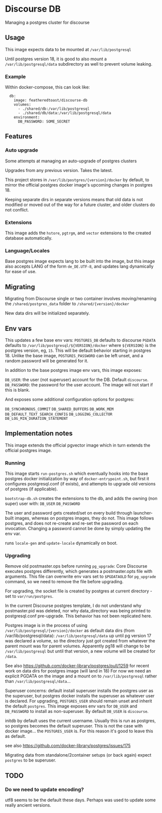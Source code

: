 # Discourse DB

Managing a postgres cluster for discourse

## Usage

This image expects data to be mounted at `/var/lib/postgresql`

Until postgres version 18, it is good to also mount a `/var/lib/postgresql/data` subdirectory as well to prevent volume leaking.

### Example

Within docker-compose, this can look like:
```
  db:
    image: featheredtoast/discourse-db
    volumes:
      - ./shared/db:/var/lib/postgresql
      - ./shared/db/data:/var/lib/postgresql/data
    environment:
      DB_PASSWORD: SOME_SECRET
```

## Features

### Auto upgrade

Some attempts at managing an auto-upgrade of postgres clusters

Upgrades from any previous version. Takes the latest.

This project stores in `/var/lib/postgres/{version}/docker` by default, to mirror the official postgres docker image's upcoming changes in postgres 18.

Keeping separate dirs in separate versions means that old data is not modified or moved out of the way for a future cluster, and older clusters do not conflict.

### Extensions

This image adds the `hstore`, `pgtrgm`, and `vector` extensions to the created database automatically.

### Language/Locales

Base postgres image expects lang to be built into the image, but this image also accepts LANG of the form `de_DE.UTF-8`, and updates lang dynamically for ease of use.

## Migrating

Migrating from Discourse single or two container involves moving/renaming the `/shared/postgres_data` folder to `/shared/{version}/docker`

New data dirs will be initialized separately.

## Env vars

This updates a few base env vars:
`POSTGRES_DB` defaults to discourse
`PGDATA` defaults to `/var/lib/postgresql/${VERSION}/docker` where `${VERSION}` is the postgres version, eg, `15`. This will be default behavior starting in postgres 18.
Unlike the base image, `POSTGRES_PASSWORD` can be left unset, and a random password will be generated for it.

In addition to the base postgres image env vars, this image exposes:

`DB_USER`: the user (not superuser) account for the DB. Default `discourse`.
`DB_PASSWORD`: the password for the user account. The image will not start if this is blank.

And exposes some additional configuration options for postgres:

`DB_SYNCHRONOUS_COMMIT`
`DB_SHARED_BUFFERS`
`DB_WORK_MEM`
`DB_DEFAULT_TEXT_SEARCH_CONFIG`
`DB_LOGGING_COLLECTOR`
`DB_LOG_MIN_DURATION_STATEMENT`

## Implementation notes

This image extends the official pgvector image which in turn extends the official postgres image.

### Running

This image starts `run-postgres.sh` which eventually hooks into the base postgres docker initialization by way of `docker-entrypoint.sh`, but first it configures postgresql.conf (if exists), and attempts to upgrade old versions of postgres (if applicable).

`bootstrap-db.sh` creates the extensions to the db, and adds the owning (non super) user with:
`DB_USER`
`DB_PASSWORD`

The user and password gets created/set on every build through launcher-built images, whereas on postgres images, they do not. This image follows postgres, and does not re-create and re-set the password on each invocation. Changing a password cannot be done by simply updating the env var.

runs `locale-gen` and `update-locale` dynamically on boot.

### Upgrading

Remove old postmaster.ops before running `pg_upgrade`: Core Discourse executes postgres differently, which generates a postmaster.opts file with arguments. This file can overwrite env vars set to `$PGDATAOLD` for `pg_upgrade` command, so we need to remove the file before upgrading.

For upgrading, the socket file is created by postgres at current directory - set to `var/run/postgres`.

In the current Discourse postgres template, I do not understand why postmaster.pid was deleted, nor why data_directory was being printed to postgresql.conf pre-upgrade. This behavior has not been replicated here.

Postgres image is in the process of using `/var/lib/postgresql/{version}/docker` as default data dirs (from /var/lib/postgresql/data):
`/var/lib/postgresql/data` up until pg version 17 was declared a volume, so the directory just got created from whatever the parent mount was for parent volumes.
Apparently pg18 will change to be `/var/lib/postgresql` but until that version, a new volume will be created for `/data`.

See also https://github.com/docker-library/postgres/pull/1259
for recent work on data dirs for postgres image (will land in 18)
For now we need an explicit PGDATA on the image
and a mount on to `/var/lib/postgresql` rather than `/var/lib/postgresql/data`...

Superuser concerns: default install superuser installs the postgres user as the superuser, but postgres docker installs the superuser as whatever user is declared.
For upgrading, `POSTGRES_USER` should remain unset and inherit the default `postgres`.
This image exposes env vars for `DB_USER` and `DB_PASSWORD` to install as non-superuser. By default `DB_USER` is `discourse`.

initdb by default uses the current username. Usually this is run as postgres, so postgres becomes the default superuser. This is not the case with docker image... the `POSTGRES_USER` is. For this reason it's good to leave this as default.

see also https://github.com/docker-library/postgres/issues/175

Migrating data from standalone/2container setups (or back again) expect `postgres` to be superuser.

## TODO

### Do we need to update encoding?
utf8 seems to be the default these days. Perhaps was used to update some really ancient versions.

